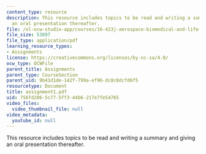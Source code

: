 ```yaml
---
content_type: resource
description: This resource includes topics to be read and writing a summary and giving
  an oral presentation thereafter.
file: /ol-ocw-studio-app/courses/16-423j-aerospace-biomedical-and-life-support-engineering-spring-2006/756fd2865c775ff344b6217e7fe54765_assignment1.pdf
file_size: 53897
file_type: application/pdf
learning_resource_types:
- Assignments
license: https://creativecommons.org/licenses/by-nc-sa/4.0/
ocw_type: OCWFile
parent_title: Assignments
parent_type: CourseSection
parent_uid: 9b41d1de-142f-799a-ef96-dc8c0dcfd6f5
resourcetype: Document
title: assignment1.pdf
uid: 756fd286-5c77-5ff3-44b6-217e7fe54765
video_files:
  video_thumbnail_file: null
video_metadata:
  youtube_id: null
---
```

This resource includes topics to be read and writing a summary and giving an oral presentation thereafter.